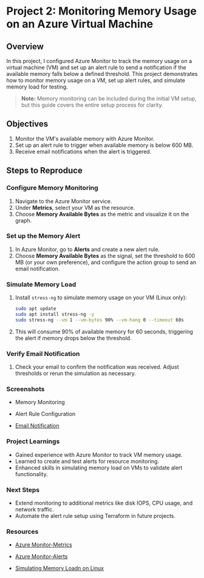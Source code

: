 # Project 2: Monitoring Memory Usage on an Azure Virtual Machine

## Overview
In this project, I configured Azure Monitor to track the memory usage on a virtual machine (VM) and set up an alert rule to send a notification if the available memory falls below a defined threshold. This project demonstrates how to monitor memory usage on a VM, set up alert rules, and simulate memory load for testing.

> **Note:** Memory monitoring can be included during the initial VM setup, but this guide covers the entire setup process for clarity.

## Objectives
1. Monitor the VM's available memory with Azure Monitor.
2. Set up an alert rule to trigger when available memory is below 600 MB.
3. Receive email notifications when the alert is triggered.

## Steps to Reproduce

### Configure Memory Monitoring
1. Navigate to the Azure Monitor service.
2. Under **Metrics**, select your VM as the resource.
3. Choose **Memory Available Bytes** as the metric and visualize it on the graph.

### Set up the Memory Alert
1. In Azure Monitor, go to **Alerts** and create a new alert rule.
2. Choose **Memory Available Bytes** as the signal, set the threshold to 600 MB (or your own preference), and configure the action group to send an email notification.

### Simulate Memory Load
1. Install `stress-ng` to simulate memory usage on your VM (Linux only):
   ```bash
   sudo apt update
   sudo apt install stress-ng -y
   sudo stress-ng --vm 1 --vm-bytes 90% --vm-hang 0 --timeout 60s
2. This will consume 90% of available memory for 60 seconds, triggering the alert if memory drops below the threshold.

### Verify Email Notification
1. Check your email to confirm the notification was received. Adjust thresholds or rerun the simulation as necessary.

### Screenshots

- Memory Monitoring

- Alert Rule Configuration

- [Email Notification](https://github.com/madebydawid/azure-monitoring-projects/blob/main/Project-RAM-monitoring/images/ram-alert-rule-email.jpg?raw=true)

### Project Learnings
- Gained experience with Azure Monitor to track VM memory usage.
- Learned to create and test alerts for resource monitoring.
- Enhanced skills in simulating memory load on VMs to validate alert functionality.
  
### Next Steps
- Extend monitoring to additional metrics like disk IOPS, CPU usage, and network traffic.
- Automate the alert rule setup using Terraform in future projects.

### Resources

- [Azure Monitor-Metrics](https://learn.microsoft.com/en-us/azure/azure-monitor/essentials/data-platform-metrics)

- [Azure Monitor-Alerts](https://learn.microsoft.com/en-us/azure/azure-monitor/alerts/alerts-overview)

- [Simulating Memory Loadn on Linux](https://manpages.ubuntu.com/manpages/bionic/man1/stress-ng.1.html)
